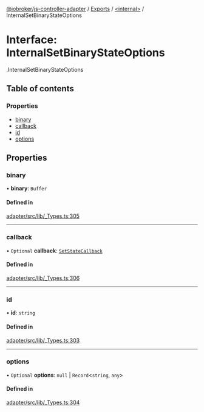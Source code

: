 [@iobroker/js-controller-adapter](../README.md) / [Exports](../modules.md) / [<internal\>](../modules/internal_.md) / InternalSetBinaryStateOptions

# Interface: InternalSetBinaryStateOptions

[<internal>](../modules/internal_.md).InternalSetBinaryStateOptions

## Table of contents

### Properties

- [binary](internal_.InternalSetBinaryStateOptions.md#binary)
- [callback](internal_.InternalSetBinaryStateOptions.md#callback)
- [id](internal_.InternalSetBinaryStateOptions.md#id)
- [options](internal_.InternalSetBinaryStateOptions.md#options)

## Properties

### binary

• **binary**: `Buffer`

#### Defined in

[adapter/src/lib/_Types.ts:305](https://github.com/ioBroker/ioBroker.js-controller/blob/d87d529d/packages/adapter/src/lib/_Types.ts#L305)

___

### callback

• `Optional` **callback**: [`SetStateCallback`](../modules/internal_.md#setstatecallback)

#### Defined in

[adapter/src/lib/_Types.ts:306](https://github.com/ioBroker/ioBroker.js-controller/blob/d87d529d/packages/adapter/src/lib/_Types.ts#L306)

___

### id

• **id**: `string`

#### Defined in

[adapter/src/lib/_Types.ts:303](https://github.com/ioBroker/ioBroker.js-controller/blob/d87d529d/packages/adapter/src/lib/_Types.ts#L303)

___

### options

• `Optional` **options**: ``null`` \| `Record`<`string`, `any`\>

#### Defined in

[adapter/src/lib/_Types.ts:304](https://github.com/ioBroker/ioBroker.js-controller/blob/d87d529d/packages/adapter/src/lib/_Types.ts#L304)
